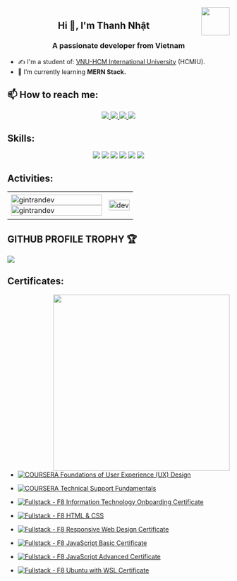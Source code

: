 <!--
**gintrandev/gintrandev** is a ✨ _special_ ✨ repository because its `README.md` (this file) appears on your GitHub profile.

Here are some ideas to get you started:

- 🔭 I’m currently working on ...
- 🌱 I’m currently learning ...
- 👯 I’m looking to collaborate on ...
- 🤔 I’m looking for help with ...
- 💬 Ask me about ...
- 📫 How to reach me: ...
- 😄 Pronouns: ...
- ⚡ Fun fact: ...
-->

<!-- <img align="left" width="400" src="https://github.githubassets.com/images/modules/profile/profile-first-repo.svg" /> -->
<img align="right" width="64" src="https://github.com/ginthanhnhat.png" />
<!-- <img align="right" width="64" src="https://img.icons8.com/color/48/vietnam-circular.png" /> -->

<h2 align="center">Hi 👋, I'm Thanh Nhật</h2>
<p align="center">
  <h3 align="center">A passionate developer from Vietnam</h3>
</p>

- ✍ I'm a student of: [VNU-HCM International University](https://hcmiu.edu.vn) (HCMIU).
- 🌱 I’m currently learning **MERN Stack.**

## 📫 How to reach me:

<p align="center">
  <a href="[https://www.linkedin.com/in/thanh-nh%E1%BA%ADt-tr%E1%BA%A7n-010167266/](https://www.linkedin.com/in/gin-thanh-nhat-dev/)" target="_blank">
    <img src="https://img.icons8.com/fluent/48/000000/linkedin.png"/>
  </a>
  <a href="https://www.facebook.com/ginthanhnhat/" alt="Facebook">
    <img src="https://img.icons8.com/fluent/48/000000/facebook-new.png" target="_blank" />
  </a> 
  <a href="https://github.com/ginthanhnhat" alt="Github">
    <img src="https://img.icons8.com/fluent/48/000000/github.png"/>
  </a> 
  <a href="mailto:ginthanhnhat@gmail.com" alt="Email">
    <img src="https://img.icons8.com/fluent/48/000000/mailing.png"/>
  </a>
</p>

## Skills:
<p align="center">
  <img src="https://img.icons8.com/color/48/000000/microsoft-sql-server.png"/>
  <img src="https://img.icons8.com/color/48/000000/mysql-logo.png"/>
  <img src="https://img.icons8.com/color/48/000000/mongodb.png"/>
  <img src="https://img.icons8.com/color/48/000000/git.png"/>
  <img src="https://img.icons8.com/color/48/000000/github-2.png"/>
  <img src="https://img.icons8.com/color/48/000000/visual-studio-code-2019.png"/>
</p>

## Activities:

<table style="width:100%;">
  <tr>
    <td>
      <img src="https://github-readme-stats.vercel.app/api/top-langs/?username=gintrandev&bg_color=FFFFFF00&text_color=179fa3&layout=compact&hide=CSS&langs_count=10&custom_title=Top%20ngôn%20ngữ%20được%20dùng" alt="gintrandev" width="100%"/>
      <img src="https://github-readme-stats.vercel.app/api?username=gintrandev&bg_color=FFFFFF00&text_color=179fa3&show_icons=true&count_private=true&include_all_commits=true&custom_title=Hoạt%20động%20trên%20Github" alt="gintrandev" width="100%"/>
    </td>
    <td>
      <p align="center"> 
        <img src="https://cdn.dribbble.com/users/1059583/screenshots/4171367/coding-freak.gif" alt="dev" width="100%"/>
      </p>
    </td>
  </tr>
</table>

## GITHUB PROFILE TROPHY 🏆
<p>
  <img src="https://github-profile-trophy.vercel.app/?username=gintrandev&margin-w=25&margin-h=25&column=7&theme=darkhub" />    
</p>

## Certificates:

<img align="right" width="400" src="https://github.githubassets.com/images/modules/profile/profile-joined-github.svg">


- [![COURSERA](https://img.shields.io/badge/-COURSERA-blue) Foundations of User Experience (UX) Design](https://www.coursera.org/account/accomplishments/certificate/TQ6RA44CLLZ2)
- [![COURSERA](https://img.shields.io/badge/-COURSERA-blue) Technical Support Fundamentals](https://www.coursera.org/account/accomplishments/certificate/SWPC2X839NPU)

- [![Fullstack - F8](https://img.shields.io/badge/-Fullstack-orange) Information Technology Onboarding Certificate](./certificates/Trần%20Thanh%20Nhật%20Information%20Technology%20Onboarding%20Certificate.png)
- [![Fullstack - F8](https://img.shields.io/badge/-Fullstack-orange) HTML & CSS](./certificates/Trần%20Thanh%20Nhật%20HTML%20&%20CSS%20Certificate.png)
- [![Fullstack - F8](https://img.shields.io/badge/-Fullstack-orange) Responsive Web Design Certificate](./certificates/Trần%20Thanh%20Nhật%20Responsive%20Web%20Design%20Certificate.png)
- [![Fullstack - F8](https://img.shields.io/badge/-Fullstack-orange) JavaScript Basic Certificate](./certificates/Trần%20Thanh%20Nhật%20JavaScript%20Basic%20Certificate.png)
- [![Fullstack - F8](https://img.shields.io/badge/-Fullstack-orange) JavaScript Advanced Certificate](./certificates/Trần%20Thanh%20Nhật%20JavaScript%20Advanced%20Certificate.png)
- [![Fullstack - F8](https://img.shields.io/badge/-Fullstack-orange) Ubuntu with WSL Certificate](./certificates/Trần%20Thanh%20Nhật%20Ubuntu%20with%20WSL%20Certificate.png)


